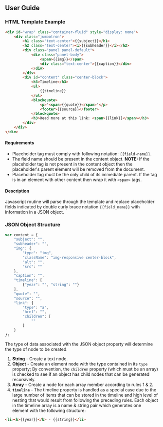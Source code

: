 ## User Guide

### HTML Template Example

``` HTML
<div id="wrap" class="container-fluid" style="display: none">
    <div class="jumbotron">
        <h1 class="text-center">{{subject}}</h1>
        <h2 class="text-center"><i>{{subheader}}</i></h2>
        <div class="panel panel-default">
            <div class="panel-body">
                <span>{{img}}</span>
                <div class="text-center">{{caption}}</div>
            </div>
        </div>
        <div id="content" class="center-block">
            <h3>Timeline</h3>
            <ul>
                {{timeline}}
            </ul>
            <blockquote>
                <p>"<span>{{quote}}</span>"</p>
                <footer>{{source}}</footer>
            </blockquote>
            <h3>Read more at this link: <span>{{link}}</span></h3>
        </div>
    </div>
</div>
```

#### Requirements

- Placeholder tag must comply with following notation: `{{field-name}}`. 
- The field name should be present in the content object. **NOTE:** If the placeholder tag is not present in the content object then the placeholder's parent element will be removed from the document.
- Placeholder tag must be the only child of its immediate parent. If the tag is in an element with other content then wrap it with `<span>` tags.

#### Description

Javascript routine will parse through the template and replace placeholder fields indicated by double curly brace notation `{{field_name}}` with information in a JSON object.

### JSON Object Structure

``` JavaScript
var content = {
    "subject": "",
    "subheader": "",
    "img": {
        "type": "img",
        "className": "img-responsive center-block",
        "alt": "",
        "src": ""
    },
    "caption": "",
    "timeline": [
        {"year": "", "string": ""}
    ],
    "quote": "",
    "source": "",
    "link": {
        "type": "a",
        "href": "",
        "children": [
            ""
        ]
    }
};
```

The type of data associated with the JSON object property will determine the type of node to be created.

1. **String** - Create a text node.
2. **Object** - Create an element node with the type contained in its `type` property; By convention, the `children` property (which must be an array) is checked to see if an object has child nodes that can be generated recursively.
3. **Array** - Create a node for each array member according to rules 1 & 2.
4. **`timeline`** - The timeline property is handled as a special case due to the large number of items that can be stored in the timeline and high level of nesting that would result from following the preceding rules. Each object in the timeline array is a name & string pair which generates one element with the following structure:
``` HTML
<li><b>{{year}}</b> - {{string}}</li>
```